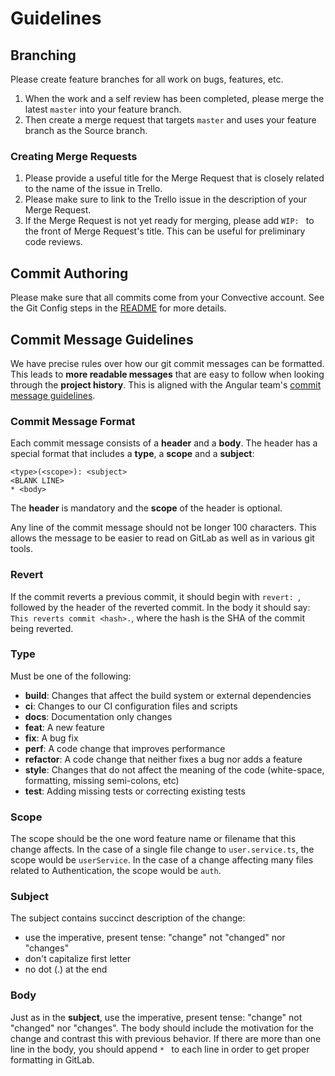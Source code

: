 # Guidelines

## Branching
Please create feature branches for all work on bugs, features, etc. 

1. When the work and a self review has been completed, please merge the latest
`master` into your feature branch. 
1. Then create a merge request that targets `master` and uses your feature
branch as the Source branch.

### Creating Merge Requests
1. Please provide a useful title for the Merge Request that is closely related
to the name of the issue in Trello.
1. Please make sure to link to the Trello issue in the description of your
Merge Request.
1. If the Merge Request is not yet ready for merging, please add `WIP: ` to the
front of Merge Request's title. This can be useful for preliminary code reviews.

## Commit Authoring
Please make sure that all commits come from your Convective account.
See the Git Config steps in the [README](README.md) for more details.

## <a name="commit"></a> Commit Message Guidelines

We have precise rules over how our git commit messages can be formatted. 
This leads to **more readable messages** that are easy to follow when looking
through the **project history**. This is aligned with the Angular team's
[commit message guidelines](https://github.com/angular/angular/blob/master/CONTRIBUTING.md#commit).

### Commit Message Format
Each commit message consists of a **header** and a **body**.
The header has a special format that includes a **type**, a **scope**
and a **subject**:

```
<type>(<scope>): <subject>
<BLANK LINE>
* <body>
```

The **header** is mandatory and the **scope** of the header is optional.

Any line of the commit message should not be longer 100 characters.
This allows the message to be easier to read on GitLab as well as in various
git tools.

### Revert
If the commit reverts a previous commit, it should begin with `revert: `,
followed by the header of the reverted commit. In the body it should say: 
`This reverts commit <hash>.`, where the hash is the SHA of the commit being
reverted.

### Type
Must be one of the following:

* **build**: Changes that affect the build system or external dependencies
* **ci**: Changes to our CI configuration files and scripts
* **docs**: Documentation only changes
* **feat**: A new feature
* **fix**: A bug fix
* **perf**: A code change that improves performance
* **refactor**: A code change that neither fixes a bug nor adds a feature
* **style**: Changes that do not affect the meaning of the code (white-space,
formatting, missing  semi-colons, etc)
* **test**: Adding missing tests or correcting existing tests

### Scope
The scope should be the one word feature name or filename that this change
affects. In the case of a single file change to `user.service.ts`, the scope
would be `userService`. In the case of a change affecting many files related
to Authentication, the scope would be `auth`.

### Subject
The subject contains succinct description of the change:

* use the imperative, present tense: "change" not "changed" nor "changes"
* don't capitalize first letter
* no dot (.) at the end

### Body
Just as in the **subject**, use the imperative, present tense: "change"
not "changed" nor "changes". The body should include the motivation for the
change and contrast this with previous behavior. If there are more than one line in
the body, you should append `* ` to each line in order to get proper formatting
in GitLab.
